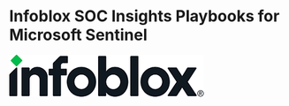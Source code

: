 # Infoblox SOC Insights Playbooks for Microsoft Sentinel
[<img alt="Infoblox" src="images/infoblox.png"  />](https://www.infoblox.com/)